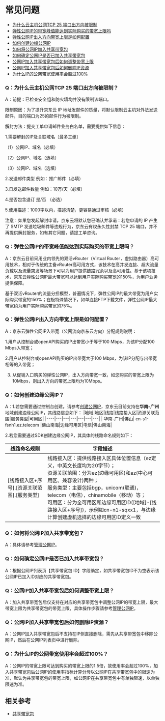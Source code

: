 # 常见问题

- [为什么云主机公网TCP 25 端口出方向被限制](faq#user-content-1)
- [弹性公网IP的带宽峰值能达到实际购买的带宽上限吗](faq#user-content-2)
- [弹性公网IP出入方向带宽上限是如何配置](faq#user-content-3)
- [如何创建边缘公网IP](faq#user-content-4)
- [如何将公网IP加入共享带宽包](faq#user-content-5)
- [如何确定公网IP是否已加入共享带宽包](faq#user-content-6)
- [公网IP加入共享带宽包后如何调整带宽上限](faq#user-content-7)
- [公网IP加入共享带宽包后如何删除IP资源](faq#user-content-8)
- [为什么IP的公网带宽使用率会超过100%](faq#user-content-9)

<div id="user-content-1"> </div>

### Q：为什么云主机公网TCP 25 端口出方向被限制？

A：前提：已检查安全组和防火墙均并没有限制该端口。

限制原因：为了提升京东云 IP 地址发邮件的质量，将默认限制云主机对外法发送邮件，目的端口为25的邮件行为被限制。



解封方法：提交工单申请邮件业务白名单，需要提供如下信息：

1.需要解封的IP及关联域名（最多三组）

（1）公网IP、域名（必填）

（2）公网IP、域名（选填）

（3）公网IP、域名（选填）

2.发送邮件类型 例如：推广邮件（必填）

3.日发送邮件数量 例如：10万/天（必填）

4.是否包含退订 是/否 （必选）

5.使用描述：1000字以内，描述清楚，更容易通过审核（必填）

 

注意：如果您发起解封申请，京东云将默认您已确认并承诺：若您申请的 IP 产生了 SMTP 发送垃圾邮件等违规行为，京东云有权永久性封禁 TCP 25 端口，并不再提供解封服务，如有其它问题，请提工单咨询。

<div id="user-content-2"> </div>

### Q：弹性公网IP的带宽峰值能达到实际购买的带宽上限吗？

A：京东云目前采用业内领先的双活vRouter（Virtual Router，虚拟路由器）高可用技术，相对于传统的主备vRouter高可用方式，该技术在高并发连接、超大流量负载以及流量突发等场景下可以为用户提供链路冗余以及高可用性。基于该项技术，京东云弹性公网IP最大带宽可以达到用户实际购买带宽的150%，为用户业务提供保障。

基于双活vRouter的流量分担模型，普遍情况下，弹性公网IP的最大带宽为用户实际购买带宽的150%；在极特殊情况下，如单连接FTP下载文件，弹性公网IP最大带宽约为用户实际购买带宽的75%。

<div id="user-content-3"> </div>

### Q：弹性公网IP出入方向带宽上限是如何配置？

A：京东云弹性公网IP入带宽（公网流向京东云方向）分配规则说明：

1.用户从控制台或openAPI购买的IP出带宽小于等于100 Mbps，为该IP分配100 Mbps入带宽；

2.用户从控制台或openAPI购买的IP出带宽大于100 Mbps，为该IP分配与出带宽相等的入带宽；

3. 从促销入口购买的弹性公网IP，出入方向带宽一致，如您购买的带宽上限为10Mbps，则出入方向的带宽上限均为10Mbps。

<div id="user-content-4"> </div>

### Q：如何创建边缘公网IP？

A：1.若您需要通过控制台创建，请参考[创建公网IP](https://docs.jdcloud.com/cn/elastic-ip/create-elastic-ip)，京东云目前支持在**华南-广州**地域创建边缘公网IP，其线路信息如下：
|地域|地区|线路|线路接入区|资源关联范围|服务类型|可用区|
|----|---|---|---|---|---|---|
| 华南-广州|佛山| cn-s1-fsnh1.ez.telecom  |佛山南海|边缘可用区|电信|佛山南海|

2.若您需要通过SDK创建边缘公网IP，其具体的线路命名规则如下：

| 线路命名规则        |字段描述              |
| ---------------| ---------------|
|[线路接入区+序号].[资源关联范围].[服务类型]  |线路接入区：提供线路接入区具体位置信息（ez定义，中英文长度均为20字节）；<br>资源关联范围：分为ez(边缘可用区)和az(中心可用区、兼容设计)两种；<br>服务类型：主要包括bgp，unicom(联通)，telecom（电信），chinamobile（移动）等；<br>可用区：分为全可用区和边缘可用区ID([地域]-[线路接入区+序号])，示例如cn-n1-sqxx1，与边缘计算创建虚机选择的边缘可用区ID定义一致|

<div id="user-content-5"> </div>

### Q：如何将公网IP加入共享带宽包？

A：具体请参考[管理公网IP](../../Shared-Bandwidth-Package/Getting-Started/Manage-Public-IP.md)。

<div id="user-content-6"> </div>

### Q：如何确定公网IP是否已加入共享带宽包？

A：根据公网IP列表页【共享带宽包 ID】字段确定，如共享带宽包ID不为空表示该公网IP已加入ID对应的共享带宽包。

<div id="user-content-7"> </div>

### Q：公网IP加入共享带宽包后如何调整带宽上限？

A：加入共享带宽包后仅支持在对应的共享带宽包中调整公网IP的带宽上限，最大带宽上限为共享带宽包的带宽上限，具体操作步骤请参考[管理公网IP](../../Shared-Bandwidth-Package/Getting-Started/Manage-Public-IP.md)。

<div id="user-content-8"> </div>

### Q：公网IP加入共享带宽包后如何删除IP资源？

A：公网IP加入共享带宽包后不支持在IP侧直接删除，需先从共享带宽包中移除公网IP，然后在公网IP列表页中进行删除。

<div id="user-content-9"> </div>

### Q：为什么IP的公网带宽使用率会超过100%？

A：公网IP的带宽上限可达到购买的带宽上限的1.5倍，故使用率会超过100%，加入共享带宽包后公网IP的使用率指标计算分母以公网IP在共享带宽包中的限速为准，默认为共享带宽包的带宽上限，如公网IP在共享带宽包中有单独限速，以单独限速为准。

##  相关参考

- [共享带宽包](https://docs.jdcloud.com/cn/shared-bandwidth-package/product-overview)
